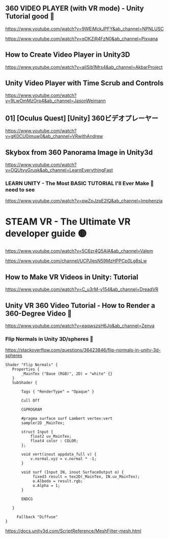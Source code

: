 ## 360 VIDEO PLAYER (with VR mode) - Unity Tutorial good 🔴
https://www.youtube.com/watch?v=9WEjMckJPFY&ab_channel=NPNLUSC

https://www.youtube.com/watch?v=qOKZjR4FzN0&ab_channel=Pixvana

## How to Create Video Player in Unity3D
https://www.youtube.com/watch?v=aiISib1Mrs4&ab_channel=AkbarProject

## Unity Video Player with Time Scrub and Controls
https://www.youtube.com/watch?v=9LwOmMzOrp4&ab_channel=JasonWeimann


## 01] [Oculus Quest] [Unity] 360ビデオプレーヤー
https://www.youtube.com/watch?v=gK0CU0imuw0&ab_channel=VRwithAndrew


## Skybox from 360 Panorama Image in Unity3d
https://www.youtube.com/watch?v=OQUtvyGrusk&ab_channel=LearnEverythingFast


### LEARN UNITY - The Most BASIC TUTORIAL I'll Ever Make 🔴 need to see 
https://www.youtube.com/watch?v=pwZpJzpE2lQ&ab_channel=Imphenzia

 # STEAM VR - The Ultimate VR developer guide 🟡
 https://www.youtube.com/watch?v=5C6zr4Q5AlA&ab_channel=Valem
 
 https://www.youtube.com/channel/UCPJlesN59MzHPPCp0Lg8sLw

## How to Make VR Videos in Unity: Tutorial
https://www.youtube.com/watch?v=C_u3rM-y154&ab_channel=DreadVR

 ## Unity VR 360 Video Tutorial - How to Render a 360-Degree Video 🔴
 https://www.youtube.com/watch?v=eaqwszsH6Jg&ab_channel=Zenva
 
 
 ### Flip Normals in Unity 3D/spheres 🔴
 https://stackoverflow.com/questions/36423846/flip-normals-in-unity-3d-spheres
 
 ```
 Shader "Flip Normals" {
    Properties {
        _MainTex ("Base (RGB)", 2D) = "white" {}
    }
    SubShader {

        Tags { "RenderType" = "Opaque" }

        Cull Off

        CGPROGRAM

        #pragma surface surf Lambert vertex:vert
        sampler2D _MainTex;

        struct Input {
            float2 uv_MainTex;
            float4 color : COLOR;
        };

        void vert(inout appdata_full v) {
            v.normal.xyz = v.normal * -1;
        }

        void surf (Input IN, inout SurfaceOutput o) {
             fixed3 result = tex2D(_MainTex, IN.uv_MainTex);
             o.Albedo = result.rgb;
             o.Alpha = 1;
        }

        ENDCG

    }

      Fallback "Diffuse"
}
 ```

 
 https://docs.unity3d.com/ScriptReference/MeshFilter-mesh.html
 
 




